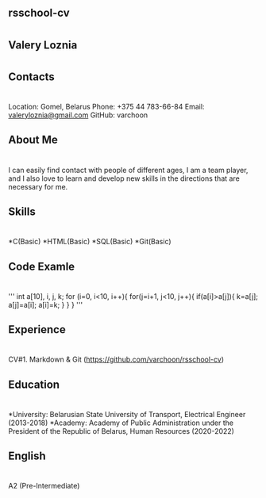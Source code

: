 **rsschool-cv**<h1>
--------------------------------------------------------------------------

**Valery Loznia**<h1>
--------------------------------------------------------------------------

**Contacts**<h1>
--------------------------------------------------------------------------
Location: Gomel, Belarus
Phone: +375 44 783-66-84
Email: valeryloznia@gmail.com
GitHub: varchoon

**About Me**<h1>
--------------------------------------------------------------------------
I can easily find contact with people of different ages, I am a team player, and I also love to learn and develop new skills in the directions that are necessary for me.


**Skills**<h1>
--------------------------------------------------------------------------
*C(Basic)
*HTML(Basic)
*SQL(Basic)
*Git(Basic)

**Code Examle**<h1>
--------------------------------------------------------------------------
'''
int a[10], i, j, k;
for (i=0, i<10, i++){
    for(j=i+1, j<10, j++){
        if(a[i]>a[j]){
            k=a[j];
            a[j]=a[i];
            a[i]=k;
        }
    }
}
'''

**Experience**<h1>
--------------------------------------------------------------------------
CV#1. Markdown & Git (https://github.com/varchoon/rsschool-cv)

**Education**<h1>
--------------------------------------------------------------------------
*University: Belarusian State University of Transport, Electrical Engineer (2013-2018)
*Academy: Academy of Public Administration under the President of the Republic of Belarus, Human Resources (2020-2022)

**English**<h1>
--------------------------------------------------------------------------
A2 (Pre-Intermediate)
